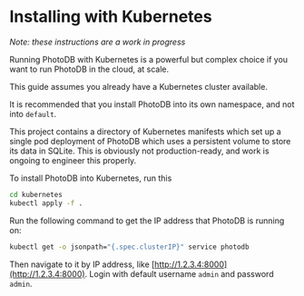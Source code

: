 # Installing with Kubernetes

_Note: these instructions are a work in progress_

Running PhotoDB with Kubernetes is a powerful but complex choice if you want to run PhotoDB in the cloud, at scale.

This guide assumes you already have a Kubernetes cluster available.

It is recommended that you install PhotoDB into its own namespace, and not into `default`.

This project contains a directory of Kubernetes manifests which set up a single pod deployment of PhotoDB which uses a persistent volume
to store its data in SQLite. This is obviously not production-ready, and work is ongoing to engineer this properly.

To install PhotoDB into Kubernetes, run this

```sh
cd kubernetes
kubectl apply -f .
```

Run the following command to get the IP address that PhotoDB is running on:

```sh
kubectl get -o jsonpath="{.spec.clusterIP}" service photodb
```

Then navigate to it by IP address, like [http://1.2.3.4:8000](http://1.2.3.4:8000). Login with default username `admin` and password `admin`.